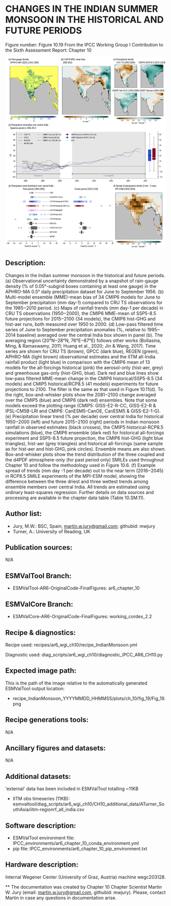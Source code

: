 CHANGES IN THE INDIAN SUMMER MONSOON IN THE HISTORICAL AND FUTURE PERIODS
=========================================================================

Figure number: Figure 10.19
From the IPCC Working Group I Contribution to the Sixth Assessment Report: Chapter 10

![Figure 10.19](../images/ar6_wg1_chap10_figure10_19_Monsoon_India.png?raw=true)


Description:
------------
Changes in the Indian summer monsoon in the historical and future periods. (a) Observational uncertainty demonstrated by a snapshot of rain-gauge density (% of 0.05°-subgrid boxes containing at least one gauge) in the APHRO-MA 0.5° daily precipitation dataset for June to September 1956. (b) Multi-model ensemble (MME)-mean bias of 34 CMIP6 models for June to September precipitation (mm day-1) compared to CRU TS observations for the 1985‒2010 period. (c) Maps of rainfall trends (mm day-1 per decade) in CRU TS observations (1950‒2000), the CMIP6 MME-mean of SSP5-8.5 future projections for 2015‒2100 (34 models), the CMIP6 hist-GHG and hist-aer runs, both measured over 1950 to 2000. (d) Low-pass filtered time series of June to September precipitation anomalies (%, relative to 1995‒2014 baseline) averaged over the central India box shown in panel (b). The averaging region (20°N‒28°N, 76°E‒87°E) follows other works (Bollasina, Ming, & Ramaswamy, 2011; Huang et al., 2020; Jin & Wang, 2017). Time series are shown for CRU TS (brown), GPCC (dark blue), REGEN (green), APHRO-MA (light brown) observational estimates and the IITM all-India rainfall product (light blue) in comparison with the CMIP6 mean of 13 models for the all-forcings historical (pink) the aerosol-only (hist-aer, grey) and greenhouse gas-only (hist-GHG, blue). Dark red and blue lines show low-pass filtered MME-mean change in the CMIP6 historical/SSP5-8.5 (34 models) and CMIP5
historical/RCP8.5 (41 models) experiments for future projections to 2100. The filter is the same as that used in Figure 10.11(d). To the right, box-and-whisker plots show the 2081‒2100 change averaged over the CMIP5 (blue) and CMIP6 (dark red) ensembles. Note that some models exceed the plotting range (CMIP5: GISS-E2-R-CC, GISS-E2-R & IPSL-CM5B-LRl and CMIP6: CanESM5-CanOE, CanESM5 & GISS-E2-1-G). (e) Precipitation linear trend (% per decade) over central India for historical 1950‒2000 (left) and future 2015‒2100 (right) periods in Indian monsoon rainfall in observed estimates (black crosses), the CMIP5 historical-RCP8.5 simulations (blue), the CMIP6 ensemble (dark red) for historical all-forcings experiment and SSP5-8.5 future projection, the CMIP6 hist-GHG (light blue triangles), hist-aer (grey triangles) and historical all-forcings (same sample as for hist-aer and hist-GHG, pink circles). Ensemble means are also shown. Box-and-whisker plots show the trend distribution of the three coupled and the d4PDF atmosphere-only (for past period only) SMILEs used throughout Chapter 10 and follow the methodology used in Figure 10.6. (f) Example spread of trends (mm day -1 per decade) out to the near term (2016‒2045) in RCP8.5 SMILE experiments of the MPI-ESM model, showing the difference between the three driest and three wettest trends among ensemble members over central India. All trends are estimated using ordinary least-squares regression. Further details on data sources and processing are available in the chapter data table (Table 10.SM.11).


Author list:
------------
- Jury, M.W.: BSC, Spain; martin.w.jury@gmail.com; githubid: mwjury
- Turner, A.: University of Reading, UK


Publication sources:
--------------------
N/A


ESMValTool Branch:
------------------
- ESMValTool-AR6-OriginalCode-FinalFigures: ar6_chapter_10


ESMValCore Branch:
------------------
- ESMValCore-AR6-OriginalCode-FinalFigures: working_cordex_2.2


Recipe & diagnostics:
---------------------
Recipe used: recipes/ar6_wgi_ch10/recipe_IndianMonsoon.yml

Diagnostic used: diag_scripts/ar6_wgi_ch10/diagnostic_IPCC_AR6_CH10.py


Expected image path:
--------------------
This is the path of the image relative to the automatically generated ESMValTool output location:
- recipe_IndianMonsoon_YYYYMMDD_HHMMSS/plots/ch_10/fig_19/Fig_19.png


Recipe generations tools:
-------------------------
N/A


Ancillary figures and datasets:
-------------------------------
N/A


Additional datasets:
--------------------
'external' data has been included in ESMValTool totalling ~11KB
- IITM obs timeseries (11KB): esmvaltool/diag_scripts/ar6_wgi_ch10/CH10_additional_data/ATurner_SouthAsia/iitm-regionrf_all_india.csv


Software description:
---------------------
- ESMValTool environment file: IPCC_environments/ar6_chapter_10_conda_environment.yml
- pip file: IPCC_environments/ar6_chapter_10_pip_environment.txt


Hardware description:
---------------------
Internal Wegener Center (University of Graz, Austria) machine wegc203128.

** The documentation was created by Chapter 10 Chapter Scientist Martin W. Jury (email: martin.w.jury@gmail.com, githubid: mwjury). Please, contact Martin in case any questions in documentation arise.
